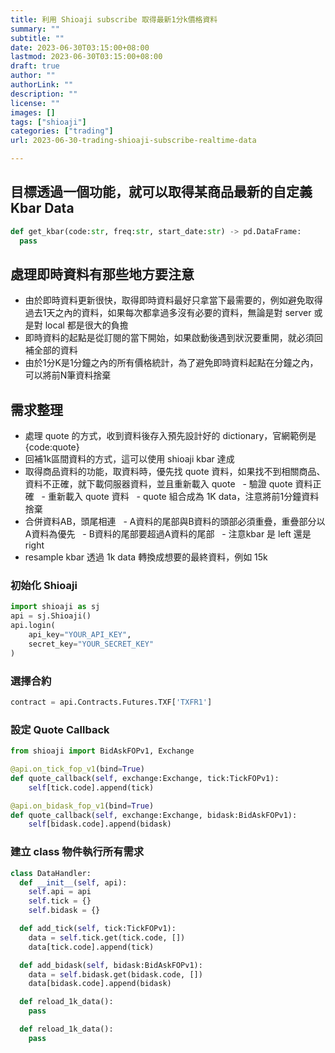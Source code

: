 ```yaml
---
title: 利用 Shioaji subscribe 取得最新1分k價格資料
summary: ""
subtitle: ""
date: 2023-06-30T03:15:00+08:00
lastmod: 2023-06-30T03:15:00+08:00
draft: true
author: ""
authorLink: ""
description: ""
license: ""
images: []
tags: ["shioaji"]
categories: ["trading"]
url: 2023-06-30-trading-shioaji-subscribe-realtime-data

---
```

## 目標透過一個功能，就可以取得某商品最新的自定義 Kbar Data
```python
def get_kbar(code:str, freq:str, start_date:str) -> pd.DataFrame:
  pass
```

## 處理即時資料有那些地方要注意
- 由於即時資料更新很快，取得即時資料最好只拿當下最需要的，例如避免取得過去1天之內的資料，如果每次都拿過多沒有必要的資料，無論是對 server 或是對 local 都是很大的負擔
- 即時資料的起點是從訂閱的當下開始，如果啟動後遇到狀況要重開，就必須回補全部的資料
- 由於1分K是1分鐘之內的所有價格統計，為了避免即時資料起點在分鐘之內，可以將前N筆資料捨棄

## 需求整理
- 處理 quote 的方式，收到資料後存入預先設計好的 dictionary，官網範例是 {code:quote}
- 回補1k區間資料的方式，這可以使用 shioaji kbar 達成
- 取得商品資料的功能，取資料時，優先找 quote 資料，如果找不到相關商品、資料不正確，就下載伺服器資料，並且重新載入 quote
  - 驗證 quote 資料正確
  - 重新載入 quote 資料
  - quote 組合成為 1K data，注意將前1分鐘資料捨棄
- 合併資料AB，頭尾相連
  - A資料的尾部與B資料的頭部必須重疊，重疊部分以A資料為優先
  - B資料的尾部要超過A資料的尾部
  - 注意kbar 是 left 還是 right
- resample kbar 透過 1k data 轉換成想要的最終資料，例如 15k
  
### 初始化 Shioaji
```python
import shioaji as sj
api = sj.Shioaji()
api.login(
    api_key="YOUR_API_KEY",
    secret_key="YOUR_SECRET_KEY"
)
```

### 選擇合約
```python
contract = api.Contracts.Futures.TXF['TXFR1']
```

### 設定 Quote Callback
```python
from shioaji import BidAskFOPv1, Exchange

@api.on_tick_fop_v1(bind=True)
def quote_callback(self, exchange:Exchange, tick:TickFOPv1):
    self[tick.code].append(tick)

@api.on_bidask_fop_v1(bind=True)
def quote_callback(self, exchange:Exchange, bidask:BidAskFOPv1):
    self[bidask.code].append(bidask)
```

### 建立 class 物件執行所有需求
```python
class DataHandler:
  def __init__(self, api):
    self.api = api
    self.tick = {}
    self.bidask = {}

  def add_tick(self, tick:TickFOPv1):
    data = self.tick.get(tick.code, [])
    data[tick.code].append(tick)

  def add_bidask(self, bidask:BidAskFOPv1):
    data = self.bidask.get(bidask.code, [])
    data[bidask.code].append(bidask)

  def reload_1k_data():
    pass

  def reload_1k_data():
    pass
```